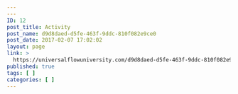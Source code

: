 ```yaml
---
---
ID: 12
post_title: Activity
post_name: d9d8daed-d5fe-463f-9ddc-810f082e9ce0
post_date: 2017-02-07 17:02:02
layout: page
link: >
  https://universalflowuniversity.com/d9d8daed-d5fe-463f-9ddc-810f082e9ce0/
published: true
tags: [ ]
categories: [ ]
---
```


